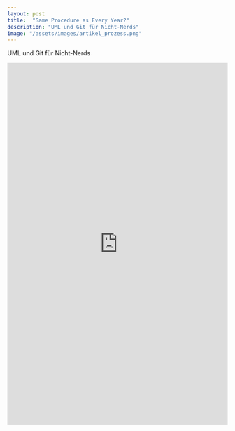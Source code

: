 ```yaml
---
layout: post
title:  "Same Procedure as Every Year?"
description: "UML und Git für Nicht-Nerds"
image: "/assets/images/artikel_prozess.png"
--- 
```

UML und Git für Nicht-Nerds

<iframe src="https://www.linkedin.com/embed/feed/update/urn:li:ugcPost:7347699883652341760" height="826" width="504" frameborder="0" allowfullscreen="" title="Eingebetteter Beitrag"></iframe>